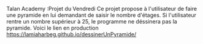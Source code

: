 Talan Academy :Projet du Vendredi
  Ce projet propose à l'utilisateur de faire une pyramide en lui demandant de saisir
le nombre d'étages.
Si l'utilisateur rentre un nombre supérieur à 25, le programme ne déssinera pas la pyramide.
Voici le lien en production
https://lamiaharbeg.github.io/dessinerUnPyramide/
